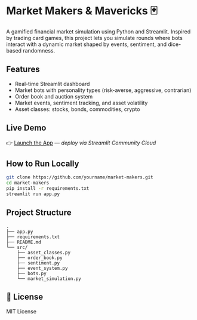 # Market Makers & Mavericks 🃏

A gamified financial market simulation using Python and Streamlit. Inspired by trading card games, this project lets you simulate rounds where bots interact with a dynamic market shaped by events, sentiment, and dice-based randomness.

## Features
- Real-time Streamlit dashboard
- Market bots with personality types (risk-averse, aggressive, contrarian)
- Order book and auction system
- Market events, sentiment tracking, and asset volatility
- Asset classes: stocks, bonds, commodities, crypto

## Live Demo
👉 [Launch the App](https://yourname.streamlit.app) — *deploy via Streamlit Community Cloud*

## How to Run Locally
```bash
git clone https://github.com/yourname/market-makers.git
cd market-makers
pip install -r requirements.txt
streamlit run app.py
```

## Project Structure
```
.
├── app.py
├── requirements.txt
├── README.md
└── src/
    ├── asset_classes.py
    ├── order_book.py
    ├── sentiment.py
    ├── event_system.py
    ├── bots.py
    └── market_simulation.py
```

## 📜 License
MIT License
